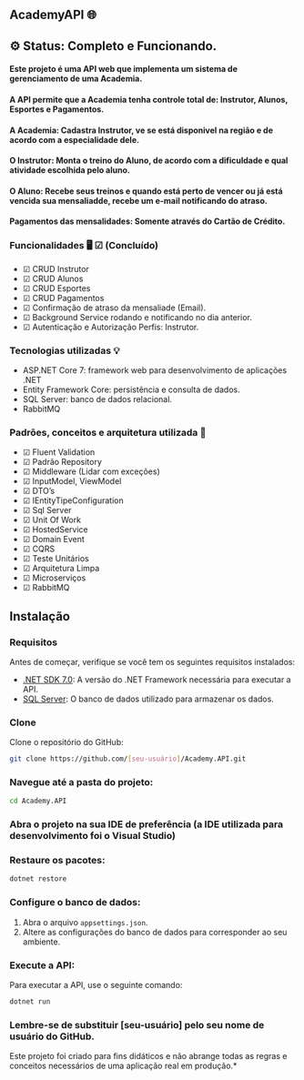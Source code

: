 ## AcademyAPI 🌐

## ⚙️ Status: Completo e Funcionando.

#### Este projeto é uma API web que implementa um sistema de gerenciamento de uma Academia.
#### A API permite que a Academia tenha controle total de: Instrutor, Alunos, Esportes e Pagamentos.
#### A Academia: Cadastra Instrutor, ve se está disponivel na região e de acordo com a especialidade dele.
#### O Instrutor: Monta o treino do Aluno, de acordo com a dificuldade e qual atividade escolhida pelo aluno.
#### O Aluno: Recebe seus treinos e quando está perto de vencer ou já está vencida sua mensaliadde, recebe um e-mail notificando do atraso.
#### Pagamentos das mensalidades: Somente através do Cartão de Crédito.


### Funcionalidades 🖥️  ☑ (Concluído)


- ☑ CRUD Instrutor
- ☑ CRUD Alunos
- ☑ CRUD Esportes
- ☑ CRUD Pagamentos
- ☑ Confirmação de atraso da mensaliade (Email).
- ☑ Background Service rodando e notificando no dia anterior.
- ☑ Autenticação e Autorização Perfis: Instrutor.
  

### Tecnologias utilizadas 💡


- ASP.NET Core 7: framework web para desenvolvimento de aplicações .NET
- Entity Framework Core: persistência e consulta de dados.
- SQL Server: banco de dados relacional.
- RabbitMQ  

### Padrões, conceitos e arquitetura utilizada 📂


- ☑ Fluent Validation
- ☑ Padrão Repository
- ☑ Middleware (Lidar com exceções)
- ☑ InputModel, ViewModel
- ☑ DTO’s 
- ☑ IEntityTipeConfiguration 
- ☑ Sql Server 
- ☑ Unit Of Work
- ☑ HostedService
- ☑ Domain Event
- ☑ CQRS
- ☑ Teste Unitários
- ☑ Arquitetura Limpa
- ☑ Microserviços
- ☑ RabbitMQ

 
## Instalação

### Requisitos

Antes de começar, verifique se você tem os seguintes requisitos instalados:

- [.NET SDK 7.0](https://dotnet.microsoft.com/download/dotnet/8.0): A versão do .NET Framework necessária para executar a API.
- [SQL Server](https://www.microsoft.com/en-us/sql-server): O banco de dados utilizado para armazenar os dados.

### Clone

Clone o repositório do GitHub:

```bash
git clone https://github.com/[seu-usuário]/Academy.API.git
```

### Navegue até a pasta do projeto:

```bash
cd Academy.API
```

### Abra o projeto na sua IDE de preferência (a IDE utilizada para desenvolvimento foi o Visual Studio)

### Restaure os pacotes:

```bash
dotnet restore
```

### Configure o banco de dados:

1. Abra o arquivo `appsettings.json`.
2. Altere as configurações do banco de dados para corresponder ao seu ambiente.

### Execute a API:

Para executar a API, use o seguinte comando:

```bash
dotnet run
```

### Lembre-se de substituir [seu-usuário] pelo seu nome de usuário do GitHub.

Este projeto foi criado para fins didáticos e não abrange todas as regras e conceitos necessários de uma aplicação real em produção.*
 
